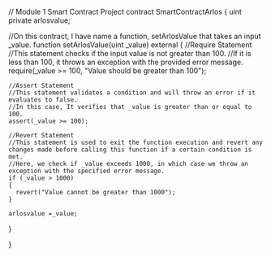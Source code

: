// Module 1 Smart Contract Project
contract SmartContractArlos 
{
  uint private arlosvalue;

  //On this contract, I have name a function, setArlosValue that takes an input _value. 
  function setArlosValue(uint _value) external 
  {
    //Require Statement
    //This statement checks if the input value is not greater than 100. 
    //If it is less than 100, it throws an exception with the provided error message.
    require(_value >= 100, "Value should be greater than 100");

    //Assert Statement
    //This statement validates a condition and will throw an error if it evaluates to false. 
    //In this case, It verifies that _value is greater than or equal to 100.
    assert(_value >= 100);

    //Revert Statement 
    //This statement is used to exit the function execution and revert any changes made before calling this function if a certain condition is met. 
    //Here, we check if _value exceeds 1000, in which case we throw an exception with the specified error message.
    if (_value > 1000) 
    {
      revert("Value cannot be greater than 1000");
    }

    arlosvalue =_value;

  }
  
}
